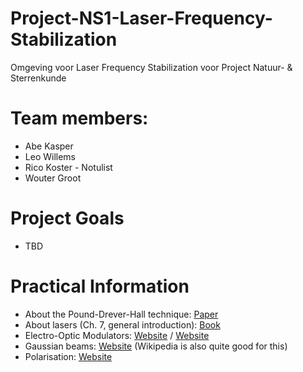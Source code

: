 # Project-NS1-Laser-Frequency-Stabilization
Omgeving voor Laser Frequency Stabilization voor Project Natuur- &amp; Sterrenkunde

# Team members:
 - Abe Kasper
 - Leo Willems
 - Rico Koster - Notulist
 - Wouter Groot

# Project Goals
 - TBD

# Practical Information
 - About the Pound-Drever-Hall technique: [Paper](https://pubs.aip.org/aapt/ajp/article/69/1/79/1055569/An-introduction-to-Pound-Drever-Hall-laser)
 - About lasers (Ch. 7, general introduction): [Book](https://phys.libretexts.org/Bookshelves/Optics/BSc_Optics_(Konijnenberg_Adam_and_Urbach))
 - Electro-Optic Modulators: [Website](https://www.rp-photonics.com/electro_optic_modulators.html) / [Website](https://www.thorlabs.com/newgrouppage9.cfm?objectgroup_id=9703)
 - Gaussian beams: [Website](https://www.rp-photonics.com/gaussian_beams.html) (Wikipedia is also quite good for this)
 - Polarisation: [Website](https://www.rp-photonics.com/polarization_of_light.html)
